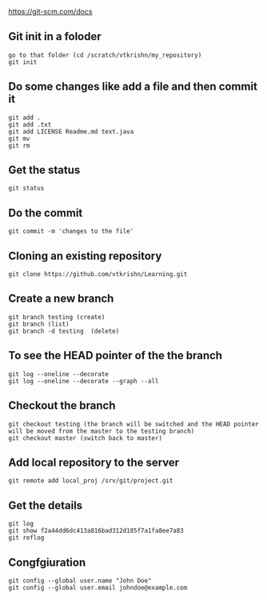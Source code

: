 https://git-scm.com/docs

## Git init in a foloder
    go to that folder (cd /scratch/vtkrishn/my_repository)
    git init

## Do some changes like add a file and then commit it
    git add .
    git add .txt
    git add LICENSE Readme.md text.java
    git mv
    git rm

## Get the status
    git status

## Do the commit
    git commit -m 'changes to the file'

## Cloning an existing repository
    git clone https://github.com/vtkrishn/Learning.git

## Create a new branch
    git branch testing (create)
    git branch (list)
    git branch -d testing  (delete)


## To see the HEAD pointer of the the branch
    git log --oneline --decorate  
    git log --oneline --decorate --graph --all

## Checkout the branch
    git checkout testing (the branch will be switched and the HEAD pointer will be moved from the master to the testing branch)
    git checkout master (switch back to master)

## Add local repository to the server
    git remote add local_proj /srv/git/project.git    

## Get the details
    git log
    git show f2a44dd6dc413a816bad312d185f7a1fa8ee7a83
    git reflog

## Congfgiuration
    git config --global user.name "John Doe"
    git config --global user.email johndoe@example.com  
